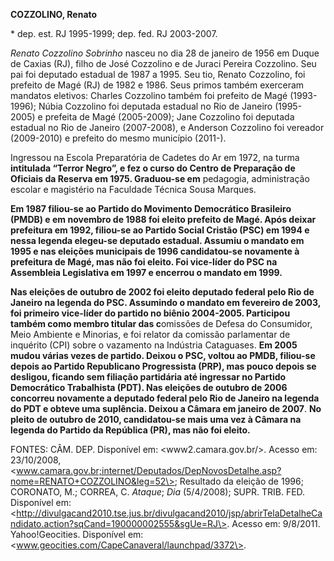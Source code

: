 **COZZOLINO, Renato**

\* dep. est. RJ 1995-1999; dep. fed. RJ 2003-2007.

*Renato Cozzolino Sobrinho* nasceu no dia 28 de janeiro de 1956 em Duque
de Caxias (RJ), filho de José Cozzolino e de Juraci Pereira Cozzolino.
Seu pai foi deputado estadual de 1987 a 1995. Seu tio, Renato Cozzolino,
foi prefeito de Magé (RJ) de 1982 e 1986. Seus primos também exerceram
mandatos eletivos: Charles Cozzolino também foi prefeito de Magé
(1993-1996); Núbia Cozzolino foi deputada estadual no Rio de Janeiro
(1995-2005) e prefeita de Magé (2005-2009); Jane Cozzolino foi deputada
estadual no Rio de Janeiro (2007-2008), e Anderson Cozzolino foi
vereador (2009-2010) e prefeito do mesmo município (2011-).

Ingressou na Escola Preparatória de Cadetes do Ar em 1972, na turma
**intitulada “Terror Negro”, e fez o curso do Centro de Preparação de
Oficiais da Reserva em 1975. Graduou-se em** pedagogia, administração
escolar e magistério na Faculdade Técnica Sousa Marques.

**Em 1987 filiou-se ao Partido do Movimento Democrático Brasileiro
(PMDB) e em novembro de 1988 foi eleito prefeito de Magé. Após deixar
prefeitura em 1992, filiou-se ao Partido Social Cristão (PSC) em 1994 e
nessa legenda elegeu-se deputado estadual. Assumiu o mandato em 1995 e
nas eleições municipais de 1996 candidatou-se novamente à prefeitura de
Magé, mas não foi eleito. Foi vice-líder do PSC na Assembleia
Legislativa em 1997 e encerrou o mandato em 1999.**

**Nas eleições de outubro de 2002 foi eleito deputado federal pelo Rio
de Janeiro na legenda do PSC. Assumindo o mandato em fevereiro de 2003,
foi primeiro vice-líder do partido no biênio 2004-2005. Participou
também como membro titular das c**omissões de Defesa do Consumidor, Meio
Ambiente e Minorias, e foi relator da comissão parlamentar de inquérito
(CPI) sobre o vazamento na Indústria Cataguases. **Em 2005 mudou várias
vezes de partido. Deixou o PSC, voltou ao PMDB, filiou-se depois ao
Partido Republicano Progressista (PRP), mas pouco depois se desligou,
ficando sem filiação partidária até ingressar no Partido Democrático
Trabalhista (PDT). Nas eleições de outubro de 2006 concorreu novamente a
deputado federal pelo Rio de Janeiro na legenda do PDT e obteve uma
suplência. Deixou a Câmara em janeiro de 2007**. **No pleito de outubro
de 2010, candidatou-se mais uma vez à Câmara na legenda do Partido da
República (PR), mas não foi eleito.**

FONTES: CÂM. DEP. Disponível em: \<www2.camara.gov.br/\>. Acesso em:
23/10/2008,
\<www.camara.gov.br;internet/Deputados/DepNovosDetalhe.asp?nome=RENATO+COZZOLINO&leg=52\>;
Resultado da eleição de 1996; CORONATO, M.; CORREA, C. *Ataque*; *Dia*
(5/4/2008); SUPR. TRIB. FED. Disponível em:
\<http://divulgacand2010.tse.jus.br/divulgacand2010/jsp/abrirTelaDetalheCandidato.action?sqCand=190000002555&sgUe=RJ\>.
Acesso em: 9/8/2011. Yahoo!Geocities. Disponível em:
\<www.geocities.com/CapeCanaveral/launchpad/3372\>.
